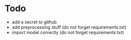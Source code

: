 # Todo

* add a secret to github
* add preprocessing stuff (do not forget requirements.txt)
* import model correctly (do not forget requirements.txt)
